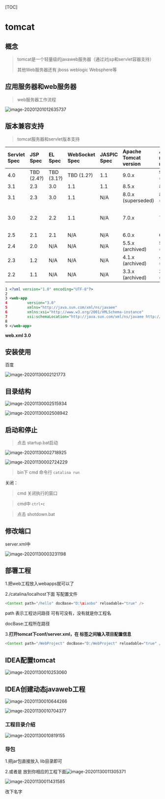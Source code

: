 [TOC]



# tomcat



## 概念

> tomcat是一个轻量级的javaweb服务器（通过对jsp和servlet容器支持）
>
> 其他Web服务器还有 jboss  weblogic Websphere等

## 应用服务器和web服务器

> web服务器工作流程

![image-20201201012635737](https://xiaoboblog-bucket.oss-cn-hangzhou.aliyuncs.com/blog/image-20201201012635737.png)

## 版本兼容支持

> tomcat服务器和servlet版本支持

| **Servlet Spec** | **JSP Spec** | **EL Spec** | **WebSocket Spec** | **JASPIC Spec** | **Apache Tomcat version** | **Actual release revision** | **Supported Java Versions**             |
| :--------------- | :----------- | :---------- | :----------------- | :-------------- | :------------------------ | :-------------------------- | :-------------------------------------- |
| 4.0              | TBD (2.4?)   | TBD (3.1?)  | TBD (1.2?)         | 1.1             | 9.0.x                     | 9.0.0.M9 (alpha)            | 8 and later                             |
| 3.1              | 2.3          | 3.0         | 1.1                | 1.1             | 8.5.x                     | 8.5.4                       | 7 and later                             |
| 3.1              | 2.3          | 3.0         | 1.1                | N/A             | 8.0.x (superseded)        | 8.0.35 (superseded)         | 7 and later                             |
| 3.0              | 2.2          | 2.2         | 1.1                | N/A             | 7.0.x                     | 7.0.70                      | 6 and later (7 and later for WebSocket) |
| 2.5              | 2.1          | 2.1         | N/A                | N/A             | 6.0.x                     | 6.0.45                      | 5 and later                             |
| 2.4              | 2.0          | N/A         | N/A                | N/A             | 5.5.x (archived)          | 5.5.36 (archived)           | 1.4 and later                           |
| 2.3              | 1.2          | N/A         | N/A                | N/A             | 4.1.x (archived)          | 4.1.40 (archived)           | 1.3 and later                           |
| 2.2              | 1.1          | N/A         | N/A                | N/A             | 3.3.x (archived)          | 3.3.2 (archived)            | 1.1 and later                           |

```xml
1 <?xml version="1.0" encoding="UTF-8"?>  
2    
3 <web-app  
4         version="3.0"  
5         xmlns="http://java.sun.com/xml/ns/javaee"  
6         xmlns:xsi="http://www.w3.org/2001/XMLSchema-instance"  
7         xsi:schemaLocation="http://java.sun.com/xml/ns/javaee http://java.sun.com/xml/ns/javaee/web-app_3_0.xsd">  
8    
9 </web-app>
```

**web.xml 3.0**

## 安装使用

 百度

![image-20201130002121773](https://xiaoboblog-bucket.oss-cn-hangzhou.aliyuncs.com/blog/image-20201130002121773.png)

## 目录结构

![image-20201130002515934](https://xiaoboblog-bucket.oss-cn-hangzhou.aliyuncs.com/blog/image-20201130002515934.png)

![image-20201130002508942](https://xiaoboblog-bucket.oss-cn-hangzhou.aliyuncs.com/blog/image-20201130002508942.png)



## 启动和停止

> 点击 startup.bat启动

![image-20201130002718925](https://xiaoboblog-bucket.oss-cn-hangzhou.aliyuncs.com/blog/image-20201130002718925.png)

![image-20201130002724229](https://xiaoboblog-bucket.oss-cn-hangzhou.aliyuncs.com/blog/image-20201130002724229.png)

> bin下 cmd 命令行  `catalina run`



关闭：

> cmd  关闭执行的窗口

> cmd中 `ctrl+c`

> 点击 shotdown.bat



## 修改端口

server.xml中

![image-20201130003231198](https://xiaoboblog-bucket.oss-cn-hangzhou.aliyuncs.com/blog/image-20201130003231198.png)



## 部署工程

1.把web工程放入webapps就可以了

2./catalina/localhost下面 写配置文件

```java
<Context path="/hello" docBase="D:\xiaobo" reloadable="true" />
```

path 表示工程访问路径 可有可没有，没有就是你工程名

docBase:工程所在路径

3.**打开tomcat下conf/server.xml，在<Host> </Host>标签之间输入项目配置信息**

```java
<Context path="/WebProject" docBase="D:/WebProject" reloadable="true" />
```



## IDEA配置tomcat

![image-20201130010253060](https://xiaoboblog-bucket.oss-cn-hangzhou.aliyuncs.com/blog/image-20201130010253060.png)



## IDEA创建动态javaweb工程

![image-20201130010644266](https://xiaoboblog-bucket.oss-cn-hangzhou.aliyuncs.com/blog/image-20201130010644266.png)

![image-20201130010704377](https://xiaoboblog-bucket.oss-cn-hangzhou.aliyuncs.com/blog/image-20201130010704377.png)



### 工程目录介绍

![image-20201130010819155](https://xiaoboblog-bucket.oss-cn-hangzhou.aliyuncs.com/blog/image-20201130010819155.png)

### 导包

1.把jar包直接放入 lib目录即可

2.或者是 放到你相应的工程下面![image-20201130011305371](https://xiaoboblog-bucket.oss-cn-hangzhou.aliyuncs.com/blog/image-20201130011305371.png)

![image-20201130011431585](https://xiaoboblog-bucket.oss-cn-hangzhou.aliyuncs.com/blog/image-20201130011431585.png)

改下名字